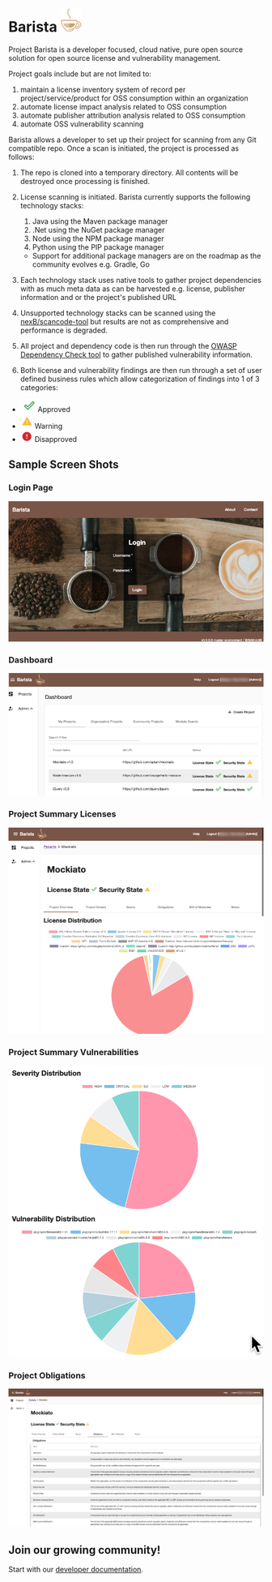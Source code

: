 # Barista ![alt text](./barista-web/src/assets/images/barista-icon.png)

Project Barista is a developer focused, cloud native, pure open source solution for open source license and vulnerability management.  

Project goals include but are not limited to:

1. maintain a license inventory system of record per project/service/product for OSS consumption within an organization
1. automate license impact analysis related to OSS consumption
1. automate publisher attribution analysis related to OSS consumption
1. automate OSS vulnerability scanning

Barista allows a developer to set up their project for scanning from any Git compatible repo.  Once a scan is initiated, the project is processed as follows:

1. The repo is cloned into a temporary directory.  All contents will be destroyed once processing is finished.
1. License scanning is initiated.  Barista currently supports the following technology stacks:
    1. Java using the Maven package manager
    2. .Net using the NuGet package manager
    3. Node using the NPM package manager
    4. Python using the PIP package manager
    - Support for additional package managers are on the roadmap as the community evolves e.g. Gradle, Go

1.  Each technology stack uses native tools to gather project dependencies with as much meta data as can be harvested e.g. license, publisher information and or the project's published URL
1. Unsupported technology stacks can be scanned using the [nexB/scancode-tool](https://github.com/nexB/scancode-toolkit) but results are not as comprehensive and performance is degraded.
1. All project and dependency code is then run through the [OWASP Dependency Check tool](https://github.com/jeremylong/DependencyCheck) to gather published vulnerability information.
1. Both license and vulnerability findings are then run through a set of  user defined business rules which allow categorization of findings into 1 of 3 categories:
  - ![alt text](./doc/images/barista-green-check.png) Approved
  - ![alt text](./doc/images/barista-yellow-warning.png) Warning
  - ![alt text](./doc/images/barista-red-stop.png) Disapproved


## Sample Screen Shots

### Login Page
![alt text](./doc/images/barista-login.png)

### Dashboard
![alt text](./doc/images/barista-dashboard.png)

### Project Summary Licenses
![alt text](./doc/images/barista-project-summary-license.png)

### Project Summary Vulnerabilities
![alt text](./doc/images/barista-project-summary-vulnerability.png)

### Project Obligations
![alt text](./doc/images/barista-project-obligations.png)

## Join our growing community!

Start with our [developer documentation](./doc/README.md).
